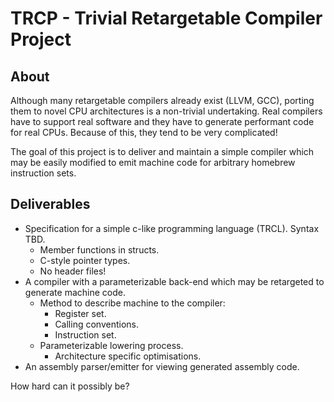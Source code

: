 # TRCP - Trivial Retargetable Compiler Project

## About
Although many retargetable compilers already exist (LLVM, GCC), porting them to novel CPU architectures is a non-trivial undertaking. Real compilers have to support real software and they have to generate performant code for real CPUs. Because of this, they tend to be very complicated!

The goal of this project is to deliver and maintain a simple compiler which may be easily modified to emit machine code for arbitrary homebrew instruction sets.

## Deliverables
- Specification for a simple c-like programming language (TRCL). Syntax TBD.
  - Member functions in structs.
  - C-style pointer types.
  - No header files!
- A compiler with a parameterizable back-end which may be retargeted to generate machine code.
  - Method to describe machine to the compiler:
    - Register set.
    - Calling conventions.
    - Instruction set.
  - Parameterizable lowering process.
    - Architecture specific optimisations.
- An assembly parser/emitter for viewing generated assembly code.

How hard can it possibly be?
